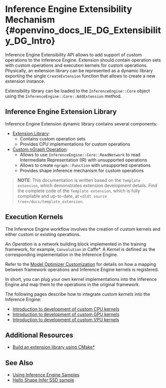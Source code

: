 # Inference Engine Extensibility Mechanism {#openvino_docs_IE_DG_Extensibility_DG_Intro}

Inference Engine Extensibility API allows to add support of custom operations to the Inference Engine.
Extension should contain operation sets with custom operations and execution kernels for custom operations.
Physically, an extension library can be represented as a dynamic library exporting the single `CreateExtension` function
that allows to create a new extension instance.

Extensibility library can be loaded to the `InferenceEngine::Core` object using the
`InferenceEngine::Core::AddExtension` method.

## Inference Engine Extension Library

Inference Engine Extension dynamic library contains several components:

 * [Extension Library](Extension.md):
    - Contains custom operation sets
    - Provides CPU implementations for custom operations
 * [Custom nGraph Operation](AddingNGraphOps.md):
    - Allows to use `InferenceEngine::Core::ReadNetwork` to read Intermediate Representation (IR) with unsupported
    operations
    - Allows to create `ngraph::Function` with unsupported operations
    - Provides shape inference mechanism for custom operations

> **NOTE**: This documentation is written based on the `Template extension`, which demonstrates extension 
development details. Find the complete code of the `Template extension`, which is fully compilable and up-to-date,
at `<dldt source tree>/docs/template_extension`.

## Execution Kernels

The Inference Engine workflow involves the creation of custom kernels and either custom or existing operations.

An _Operation_ is a network building block implemented in the training framework, for example, `Convolution` in Caffe*.
A _Kernel_ is defined as the corresponding implementation in the Inference Engine.

Refer to the [Model Optimizer Customization](../../MO_DG/prepare_model/customize_model_optimizer/Customize_Model_Optimizer.md)
for details on how a mapping between framework operations and Inference Engine kernels is registered.

In short, you can plug your own kernel implementations into the Inference Engine and map them to the operations in the original framework.

The following pages describe how to integrate custom _kernels_ into the Inference Engine:

 * [Introduction to development of custom CPU kernels](CPU_Kernel.md)
 * [Introduction to development of custom GPU kernels](GPU_Kernel.md)
 * [Introduction to development of custom VPU kernels](VPU_Kernel.md)

## Additional Resources

* [Build an extension library using CMake*](Building.md)

## See Also
* [Using Inference Engine Samples](../Samples_Overview.md)
* [Hello Shape Infer SSD sample](../../../inference-engine/samples/hello_reshape_ssd/README.md)
